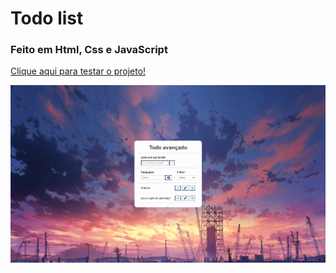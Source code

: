 # Todo list
### Feito em Html, Css e JavaScript
<a href="https://vinicius-rodriguess.github.io/Gerador-de-QR-code/" target="_blank">Clique aqui para testar o projeto!</a>
<p></p>
<img src="/src/img/Screenshot_1.png"/>

